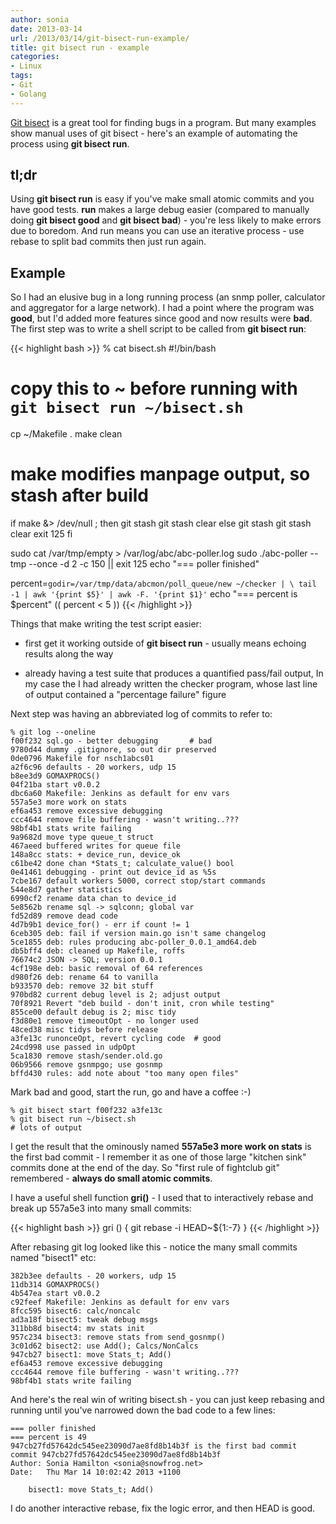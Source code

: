 ```yaml
---
author: sonia
date: 2013-03-14
url: /2013/03/14/git-bisect-run-example/
title: git bisect run - example
categories:
- Linux
tags:
- Git
- Golang
---
```


[Git bisect](http://www.kernel.org/pub/software/scm/git/docs/git-bisect.html) is a great tool for finding bugs in a program. But many examples show manual uses of git bisect - here's an example of automating the process using **git bisect run**.

<!--more-->

## tl;dr



Using **git bisect run** is easy if you've make small atomic commits and you have good tests. **run** makes a large debug easier (compared to manually doing **git bisect good** and **git bisect bad**) - you're less likely to make errors due to boredom. And run means you can use an iterative process - use rebase to split bad commits then just run again.



## Example



So I had an elusive bug in a long running process (an snmp poller, calculator and aggregator for a large network). I had a point where the program was **good**, but I'd added more features since good and now results were **bad**. The first step was to write a shell script to be called from **git bisect run**:

{{< highlight bash >}}
% cat bisect.sh
#!/bin/bash
# copy this to ~ before running with `git bisect run ~/bisect.sh`

cp ~/Makefile .
make clean

# make modifies manpage output, so stash after build
if make &> /dev/null ; then
	git stash
	git stash clear
else
	git stash
	git stash clear
	exit 125
fi

sudo cat /var/tmp/empty > /var/log/abc/abc-poller.log
sudo ./abc-poller --tmp --once -d 2 -c 150 || exit 125
echo "=== poller finished"

percent=`godir=/var/tmp/data/abcmon/poll_queue/new ~/checker | \
  tail -1 | awk '{print $5}' | awk -F. '{print $1}'`
echo "=== percent is $percent"
(( percent < 5 ))
{{< /highlight >}}

Things that make writing the test script easier:



	
  * first get it working outside of **git bisect run** - usually means echoing results along the way

	
  * already having a test suite that produces a quantified pass/fail output, In my case the I had already written the checker program, whose last line of output contained a "percentage failure" figure



Next step was having an abbreviated log of commits to refer to:

    % git log --oneline
    f00f232 sql.go - better debugging       # bad
    9780d44 dummy .gitignore, so out dir preserved
    0de0796 Makefile for nsch1abcs01
    a2f6c96 defaults - 20 workers, udp 15
    b8ee3d9 GOMAXPROCS()
    04f21ba start v0.0.2
    dbc6a60 Makefile: Jenkins as default for env vars
    557a5e3 more work on stats
    ef6a453 remove excessive debugging
    ccc4644 remove file buffering - wasn't writing..???
    98bf4b1 stats write failing
    9a9682d move type queue_t struct
    467aeed buffered writes for queue file
    148a8cc stats: + device_run, device_ok
    c61be42 done chan *Stats_t; calculate_value() bool
    0e41461 debugging - print out device_id as %5s
    7cbe167 default workers 5000, correct stop/start commands
    544e8d7 gather statistics
    6990cf2 rename data chan to device_id
    5e8562b rename sql -> sqlconn; global var
    fd52d89 remove dead code
    4d7b9b1 device_for() - err if count != 1
    6ceb305 deb: fail if version main.go isn't same changelog
    5ce1855 deb: rules producing abc-poller_0.0.1_amd64.deb
    db5bff4 deb: cleaned up Makefile, roffs
    76674c2 JSON -> SQL; version 0.0.1
    4cf198e deb: basic removal of 64 references
    d980f26 deb: rename 64 to vanilla
    b933570 deb: remove 32 bit stuff
    970bd82 current debug level is 2; adjust output
    70f8921 Revert "deb build - don't init, cron while testing"
    855ce00 default debug is 2; misc tidy
    f3d80e1 remove timeoutOpt - no longer used
    48ced38 misc tidys before release
    a3fe13c runonceOpt, revert cycling code  # good
    24cd998 use passed in udpOpt
    5ca1830 remove stash/sender.old.go
    06b9566 remove gsnmpgo; use gosnmp
    bffd430 rules: add note about "too many open files"

Mark bad and good, start the run, go and have a coffee :-)

    % git bisect start f00f232 a3fe13c
    % git bisect run ~/bisect.sh
    # lots of output

I get the result that the ominously named **557a5e3 more work on stats** is the first bad commit - I remember it as one of those large "kitchen sink" commits done at the end of the day. So "first rule of fightclub git" remembered - **always do small atomic commits**.

I have a useful shell function **gri()** - I used that to interactively rebase and break up 557a5e3 into many small commits:

{{< highlight bash >}}
gri () {
  git rebase -i HEAD~${1:-7}
}
{{< /highlight >}}

After rebasing git log looked like this - notice the many small commits named "bisect1" etc:

    382b3ee defaults - 20 workers, udp 15
    11db314 GOMAXPROCS()
    4b547ea start v0.0.2
    c92feef Makefile: Jenkins as default for env vars
    8fcc595 bisect6: calc/noncalc
    ad3a18f bisect5: tweak debug msgs
    311bb8d bisect4: mv stats init
    957c234 bisect3: remove stats from send_gosnmp()
    3c01d62 bisect2: use Add(); Calcs/NonCalcs
    947cb27 bisect1: move Stats_t; Add()
    ef6a453 remove excessive debugging
    ccc4644 remove file buffering - wasn't writing..???
    98bf4b1 stats write failing

And here's the real win of writing bisect.sh - you can just keep rebasing and running until you've narrowed down the bad code to a few lines:

    === poller finished
    === percent is 49
    947cb27fd57642dc545ee23090d7ae8fd8b14b3f is the first bad commit
    commit 947cb27fd57642dc545ee23090d7ae8fd8b14b3f
    Author: Sonia Hamilton <sonia@snowfrog.net>
    Date:   Thu Mar 14 10:02:42 2013 +1100

        bisect1: move Stats_t; Add()

I do another interactive rebase, fix the logic error, and then HEAD is good.

